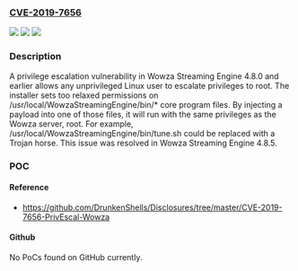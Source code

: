 ### [CVE-2019-7656](https://cve.mitre.org/cgi-bin/cvename.cgi?name=CVE-2019-7656)
![](https://img.shields.io/static/v1?label=Product&message=n%2Fa&color=blue)
![](https://img.shields.io/static/v1?label=Version&message=n%2Fa&color=blue)
![](https://img.shields.io/static/v1?label=Vulnerability&message=n%2Fa&color=brighgreen)

### Description

A privilege escalation vulnerability in Wowza Streaming Engine 4.8.0 and earlier allows any unprivileged Linux user to escalate privileges to root. The installer sets too relaxed permissions on /usr/local/WowzaStreamingEngine/bin/* core program files. By injecting a payload into one of those files, it will run with the same privileges as the Wowza server, root. For example, /usr/local/WowzaStreamingEngine/bin/tune.sh could be replaced with a Trojan horse. This issue was resolved in Wowza Streaming Engine 4.8.5.

### POC

#### Reference
- https://github.com/DrunkenShells/Disclosures/tree/master/CVE-2019-7656-PrivEscal-Wowza

#### Github
No PoCs found on GitHub currently.

